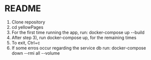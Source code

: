 # README

1) Clone repository
2) cd yellowPages
3) For the first time running the app, run: docker-compose up --build
4) After step 3), run docker-compose up, for the remaining times
5) To exit, Ctrl+c
6) If some erros occur regarding the service db run: docker-compose down --rmi all --volume 
